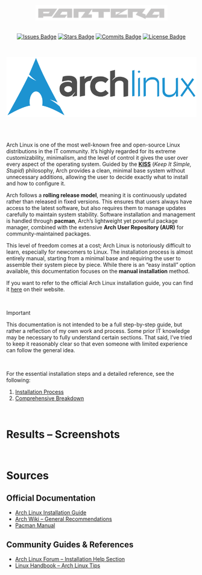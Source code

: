 <div align="center">
  <div style="text-align: center;">
    <picture>
      <source media="(prefers-color-scheme: dark)" srcset="assets/images/logos/pantera-1.4.png">
      <source media="(prefers-color-scheme: light)" srcset="assets/images/logos/pantera-1.3.png">
      <img src="assets/images/logos/pantera-1.4.png" alt="Logo of Pantera" width="350px">
    </picture>
  </div>

  <br>

  [![Issues Badge](https://img.shields.io/badge/ISSUES-0-Test?style=for-the-badge&logo=https%3A%2F%2Ficons8.com%2Ficon%2F83178%2Fimage-file&labelColor=%23333333&color=%23ba181b)](https://github.com/callme-pantera/CSL-prototype/issues)
  [![Stars Badge](https://img.shields.io/badge/STARS-1-Test?style=for-the-badge&logo=https%3A%2F%2Ficons8.com%2Ficon%2F83178%2Fimage-file&labelColor=%23333333&color=%23f6aa1c)](https://github.com/callme-pantera/CSL-prototype/stargazers)
  [![Commits Badge](https://img.shields.io/github/commit-activity/m/callme-pantera/CSL-prototype?style=for-the-badge&label=COMMITS&logo=https%3A%2F%2Ficons8.com%2Ficon%2F83178%2Fimage-file&labelColor=%23333333&color=%237678ED)](https://github.com/callme-pantera/CSL-prototype/commits/main/)
  [![License Badge](https://img.shields.io/badge/LICENSE-CC-Test?style=for-the-badge&logo=https%3A%2F%2Ficons8.com%2Ficon%2F83178%2Fimage-file&labelColor=%23333333&color=%234361ee)](LICENSE)
</div>

<br>

<p align="center">
  <img src="/assets/images/logos/arch-linux-c3Zn.png" alt="Arch Linux Logo" width="700">
</p>

<br>
<br>

Arch Linux is one of the most well-known free and open-source Linux distributions in the IT community. It’s highly regarded for its extreme customizability, minimalism, and the level of control it gives the user over every aspect of the operating system. Guided by the [**KISS**](<comprehensive breakdown/KISS.md>) (*Keep It Simple, Stupid*) philosophy, Arch provides a clean, minimal base system without unnecessary additions, allowing the user to decide exactly what to install and how to configure it.<br>

Arch follows a **rolling release model**, meaning it is continuously updated rather than released in fixed versions. This ensures that users always have access to the latest software, but also requires them to manage updates carefully to maintain system stability. Software installation and management is handled through **pacman**, Arch’s lightweight yet powerful package manager, combined with the extensive **Arch User Repository (AUR)** for community-maintained packages.<br>

This level of freedom comes at a cost; Arch Linux is notoriously difficult to learn, especially for newcomers to Linux. The installation process is almost entirely manual, starting from a minimal base and requiring the user to assemble their system piece by piece. While there is an “easy install” option available, this documentation focuses on the **manual installation** method.<br>

If you want to refer to the official Arch Linux installation guide, you can find it [here](https://wiki.archlinux.org/title/Installation_guide) on their website.

<br>

> [!IMPORTANT]
> This documentation is not intended to be a full step-by-step guide, but rather a reflection of my own work and process. Some prior IT knowledge may be necessary to fully understand certain sections. That said, I’ve tried to keep it reasonably clear so that even someone with limited experience can follow the general idea.

<br>

For the essential installation steps and a detailed reference, see the following:

1. [Installation Process](Installation/README.md)
2. [Comprehensive Breakdown](<comprehensive breakdown>)

<br>

# Results – Screenshots

<br>

# Sources

## Official Documentation

- [Arch Linux Installation Guide](https://wiki.archlinux.org/title/Installation_guide)
- [Arch Wiki – General Recommendations](https://wiki.archlinux.org/title/General_recommendations)
- [Pacman Manual](https://man.archlinux.org/man/pacman.8)

## Community Guides & References

- [Arch Linux Forum – Installation Help Section](https://bbs.archlinux.org/)
- [Linux Handbook – Arch Linux Tips](https://linuxhandbook.com)

